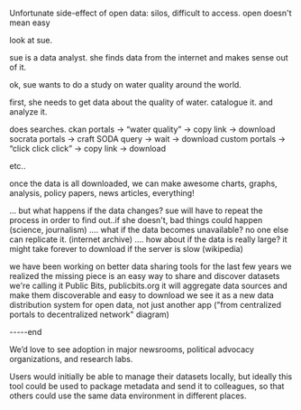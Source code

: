 Unfortunate side-effect of open data: silos, difficult to access. open doesn't mean easy

look at sue.

sue is a data analyst. she finds data from the internet and makes sense out of it.

ok, sue wants to do a study on water quality around the world.

first, she needs to get data about the quality of water. catalogue it. and analyze it.

does searches.
ckan portals -> “water quality” -> copy link -> download
socrata portals -> craft SODA query -> wait -> download
custom portals -> “click click click” -> copy link -> download

etc..

once the data is all downloaded, we can make awesome charts, graphs, analysis, policy papers, news articles, everything!

… but what happens if the data changes? sue will have to repeat the process in order to find out..if she doesn't, bad things could happen (science, journalism)
…. what if the data becomes unavailable? no one else can replicate it. (internet archive)
…. how about if the data is really large? it might take forever to download if the server is slow (wikipedia)

we have been working on better data sharing tools for the last few years
we realized the missing piece is an easy way to share and discover datasets
we're calling it Public Bits, publicbits.org
it will aggregate data sources and make them discoverable and easy to download
we see it as a new data distribution system for open data, not just another app ("from centralized portals to decentralized network" diagram)

-----end


We’d love to see adoption in major newsrooms, political advocacy organizations, and research labs.

 Users would initially be able to manage their datasets locally, but ideally this tool could be used to package metadata and send it to colleagues, so that others could use the same data environment in different places.

